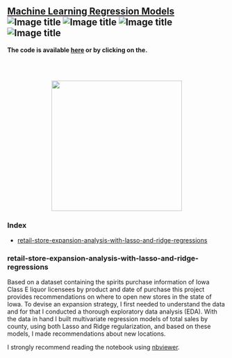 ## [Machine Learning Regression Models](http://nbviewer.jupyter.org/github/marcotav/machine-learning-regression-models/blob/master/retail/notebooks/retail-recommendations.ipynb) ![Image title](https://img.shields.io/badge/sklearn-0.19.1-orange.svg) ![Image title](https://img.shields.io/badge/seaborn-v0.8.1-yellow.svg) ![Image title](https://img.shields.io/badge/pandas-0.22.0-red.svg) ![Image title](https://img.shields.io/badge/matplotlib-v2.1.2-orange.svg)

**The code is available [here](http://nbviewer.jupyter.org/github/marcotav/machine-learning-regression-models/blob/master/retail/notebooks/retail-recommendations.ipynb) or by clicking on the.**


<br>


<br/>
<p align="center">
  <img src='https://github.com/marcotav/machine-learning-regression-models/blob/master/retail/images/liquor.jpeg' width="300">
</p>



### Index

* [retail-store-expansion-analysis-with-lasso-and-ridge-regressions](#retail-store-expansion-analysis-with-lasso-and-ridge-regressions)

### retail-store-expansion-analysis-with-lasso-and-ridge-regressions

Based on a dataset containing the spirits purchase information of Iowa Class E liquor licensees by product and date of purchase this project provides recommendations on where to open new stores in the state of Iowa. To devise an expansion strategy, I first needed to understand the data and for that I conducted a thorough exploratory data analysis (EDA). With the data in hand I built multivariate regression models of total sales by county, using both Lasso and Ridge regularization, and based on these models, I made recommendations about new locations. 

I strongly recommend reading the notebook using [nbviewer](http://nbviewer.jupyter.org/github/marcotav/machine-learning-regression-models/blob/master/retail/notebooks/retail-recommendations.ipynb).


